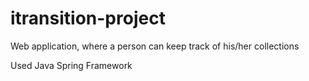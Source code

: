 # itransition-project

Web application, where a person can keep track of his/her collections

Used Java Spring Framework
